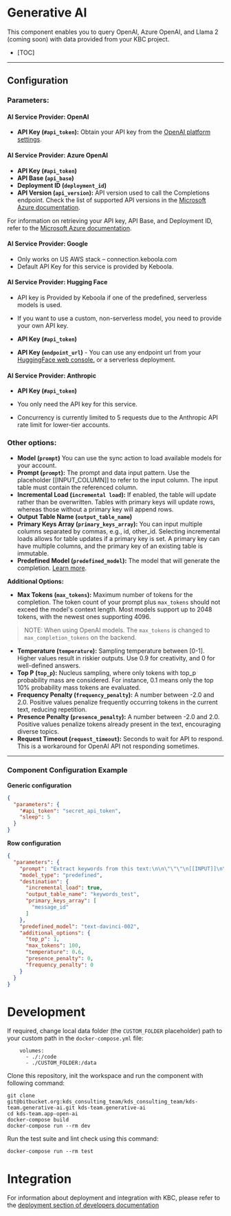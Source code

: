 # Generative AI

This component enables you to query OpenAI, Azure OpenAI, and Llama 2 (coming soon) with data provided from your KBC project.

- [TOC]

---

## Configuration

### Parameters:

#### AI Service Provider: OpenAI

- **API Key (`#api_token`):** Obtain your API key from the [OpenAI platform settings](https://platform.openai.com/account/api-keys).

#### AI Service Provider: Azure OpenAI

- **API Key (`#api_token`)**
- **API Base (`api_base`)**
- **Deployment ID (`deployment_id`)**
- **API Version (`api_version`):** API version used to call the Completions endpoint. Check the list of supported API versions in the [Microsoft Azure documentation](https://learn.microsoft.com/en-us/azure/ai-services/openai/reference?WT.mc_id=AZ-MVP-5004796#completions).

For information on retrieving your API key, API Base, and Deployment ID, refer to the [Microsoft Azure documentation](https://learn.microsoft.com/cs-cz/azure/ai-services/openai/quickstart?tabs=command-line&pivots=programming-language-python#retrieve-key-and-endpoint).

#### AI Service Provider: Google

- Only works on US AWS stack – connection.keboola.com
- Default API Key for this service is provided by Keboola. 

#### AI Service Provider: Hugging Face

- API key is Provided by Keboola if one of the predefined, serverless models is used.
- If you want to use a custom, non-serverless model, you need to provide your own API key.

- **API Key (`#api_token`)**
- **API Key (`endpoint_url`)** - You can use any endpoint url from your <a href="https://ui.endpoints.huggingface.co/">HuggingFace web console.</a> or a serverless deployment.

#### AI Service Provider: Anthropic

- **API Key (`#api_token`)**

- You only need the API key for this service.
- Concurrency is currently limited to 5 requests due to the Anthropic API rate limit for lower-tier accounts.

### Other options:

- **Model (`prompt`)** You can use the sync action to load available models for your account.
- **Prompt (`prompt`):** The prompt and data input pattern. Use the placeholder [[INPUT_COLUMN]] to refer to the input column. The input table must contain the referenced column.
- **Incremental Load (`incremental load`):** If enabled, the table will update rather than be overwritten. Tables with primary keys will update rows, whereas those without a primary key will append rows.
- **Output Table Name (`output_table_name`)**
- **Primary Keys Array (`primary_keys_array`):** You can input multiple columns separated by commas, e.g., id, other_id. Selecting incremental loads allows for table updates if a primary key is set. A primary key can have multiple columns, and the primary key of an existing table is immutable.
- **Predefined Model (`predefined_model`):** The model that will generate the completion. [Learn more](https://beta.openai.com/docs/models).

**Additional Options:**

- **Max Tokens (`max_tokens`):** Maximum number of tokens for the completion. The token count of your prompt plus `max_tokens` should not exceed the model's context length. Most models support up to 2048 tokens, with the newest ones supporting 4096.
> NOTE: When using OpenAI models. The `max_tokens` is changed to `max_completion_tokens` on the backend.
- **Temperature (`temperature`):** Sampling temperature between [0-1]. Higher values result in riskier outputs. Use 0.9 for creativity, and 0 for well-defined answers.
- **Top P (`top_p`):** Nucleus sampling, where only tokens with top_p probability mass are considered. For instance, 0.1 means only the top 10% probability mass tokens are evaluated.
- **Frequency Penalty (`frequency_penalty`):** A number between -2.0 and 2.0. Positive values penalize frequently occurring tokens in the current text, reducing repetition.
- **Presence Penalty (`presence_penalty`):** A number between -2.0 and 2.0. Positive values penalize tokens already present in the text, encouraging diverse topics.
- **Request Timeout (`request_timeout`):** Seconds to wait for API to respond. This is a workaround for OpenAI API not responding sometimes.

---

### Component Configuration Example

**Generic configuration**

```json
{
  "parameters": {
    "#api_token": "secret_api_token",
    "sleep": 5
  }
}
```

**Row configuration**

```json
{
  "parameters": {
    "prompt": "Extract keywords from this text:\n\n\"\"\"\n[[INPUT]]\n\"\"\"",
    "model_type": "predefined",
    "destination": {
      "incremental_load": true,
      "output_table_name": "keywords_test",
      "primary_keys_array": [
        "message_id"
      ]
    },
    "predefined_model": "text-davinci-002",
    "additional_options": {
      "top_p": 1,
      "max_tokens": 100,
      "temperature": 0.6,
      "presence_penalty": 0,
      "frequency_penalty": 0
    }
  }
}
```


# Development

If required, change local data folder (the `CUSTOM_FOLDER` placeholder) path to your custom path in
the `docker-compose.yml` file:

~~~~~~~~~~~~~~~~~~~~~~~~~~~~~~~~~~~~~~~~~~~~~~~~~~~~~~~~~~~~~~~~~~~~~~~~~~~~~~~~
    volumes:
      - ./:/code
      - ./CUSTOM_FOLDER:/data
~~~~~~~~~~~~~~~~~~~~~~~~~~~~~~~~~~~~~~~~~~~~~~~~~~~~~~~~~~~~~~~~~~~~~~~~~~~~~~~~

Clone this repository, init the workspace and run the component with following command:

~~~~~~~~~~~~~~~~~~~~~~~~~~~~~~~~~~~~~~~~~~~~~~~~~~~~~~~~~~~~~~~~~~~~~~~~~~~~~~~~
git clone git@bitbucket.org:kds_consulting_team/kds_consulting_team/kds-team.generative-ai.git kds-team.generative-ai
cd kds-team.app-open-ai
docker-compose build
docker-compose run --rm dev
~~~~~~~~~~~~~~~~~~~~~~~~~~~~~~~~~~~~~~~~~~~~~~~~~~~~~~~~~~~~~~~~~~~~~~~~~~~~~~~~

Run the test suite and lint check using this command:

~~~~~~~~~~~~~~~~~~~~~~~~~~~~~~~~~~~~~~~~~~~~~~~~~~~~~~~~~~~~~~~~~~~~~~~~~~~~~~~~
docker-compose run --rm test
~~~~~~~~~~~~~~~~~~~~~~~~~~~~~~~~~~~~~~~~~~~~~~~~~~~~~~~~~~~~~~~~~~~~~~~~~~~~~~~~

Integration
===========

For information about deployment and integration with KBC, please refer to the
[deployment section of developers documentation](https://developers.keboola.com/extend/component/deployment/)

